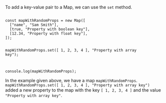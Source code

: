 To add a key-value pair to a Map,
we can use the `set` method.

<codeblock language="javascript" type="lesson">
<code>
const mapWithRandomProps = new Map([
  ["name", "Sam Smith"],
  [true, "Property with boolean key"],
  [12.34, "Property with float key"],
]);

mapWithRandomProps.set([ 1, 2, 3, 4 ], "Property with array key");

console.log(mapWithRandomProps);
</code>
</codeblock>

In the example given above,
we have a map `mapWithRandomProps`.
`mapWithRandomProps.set([ 1, 2, 3, 4 ], "Property with array key")`
added a new property to the map
with the key `[ 1, 2, 3, 4 ]`
and the value `"Property with array key"`.
